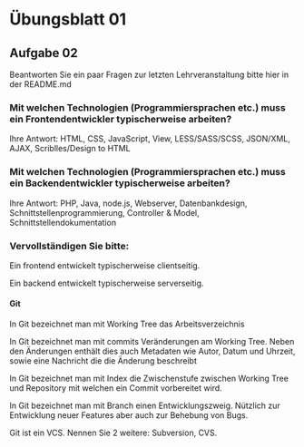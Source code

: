 # Übungsblatt 01

## Aufgabe 02

Beantworten Sie ein paar Fragen zur letzten Lehrveranstaltung bitte hier in der README.md

### Mit welchen Technologien (Programmiersprachen etc.) muss ein Frontendentwickler typischerweise arbeiten?

Ihre Antwort: HTML, CSS, JavaScript, View, LESS/SASS/SCSS, JSON/XML, AJAX, Scriblles/Design to HTML

### Mit welchen Technologien (Programmiersprachen etc.) muss ein Backendentwickler typischerweise arbeiten?

Ihre Antwort: PHP, Java, node.js, Webserver, Datenbankdesign, Schnittstellenprogrammierung, Controller & Model, Schnittstellendokumentation

### Vervollständigen Sie bitte:

Ein frontend entwickelt typischerweise clientseitig.

Ein backend entwickelt typischerweise serverseitig.

#### Git

In Git bezeichnet man mit Working Tree das Arbeitsverzeichnis

In Git bezeichnet man mit commits Veränderungen am Working Tree. Neben den Änderungen enthält dies auch Metadaten wie Autor, Datum und Uhrzeit, sowie eine Nachricht die die Änderung beschreibt

In Git bezeichnet man mit Index die Zwischenstufe zwischen Working Tree und Repository mit welchen ein Commit vorbereitet wird.

In Git bezeichnet man mit Branch einen Entwicklungszweig. Nützlich zur Entwicklung neuer Features aber auch zur Behebung von Bugs.

Git ist ein VCS. Nennen Sie 2 weitere: Subversion, CVS.
